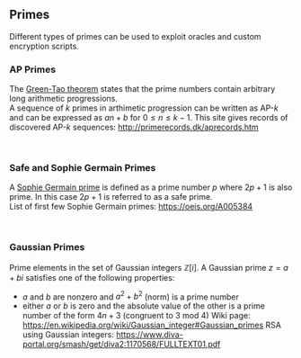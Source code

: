 Primes
-
Different types of primes can be used to exploit oracles and custom encryption scripts.

### AP Primes
The [Green-Tao theorem](https://en.wikipedia.org/wiki/Green%E2%80%93Tao_theorem) states that the prime numbers contain arbitrary long arithmetic progressions.  
A sequence of $k$ primes in arthimetic progression can be written as AP-$k$ and can be expressed as $an+b$ for $0 \le n \le k-1$.
This site gives records of discovered AP-$k$ sequences: http://primerecords.dk/aprecords.htm  

<br>

### Safe and Sophie Germain Primes
A [Sophie Germain prime](https://en.wikipedia.org/wiki/Safe_and_Sophie_Germain_primes) is defined as a prime number $p$ where $2p+1$ is also prime. In this case $2p+1$ is referred to as a safe prime.  
List of first few Sophie Germain primes: https://oeis.org/A005384  

<br>

### Gaussian Primes
Prime elements in the set of Gaussian integers $\mathbb Z[i]$. A Gaussian prime $z = a + bi$ satisfies one of the following properties:
- $a$ and $b$ are nonzero and $a^2+b^2$ (norm) is a prime number
- either $a$ or $b$ is zero and the absolute value of the other is a prime number of the form $4n + 3$ (congruent to 3 mod 4)
Wiki page: https://en.wikipedia.org/wiki/Gaussian_integer#Gaussian_primes
RSA using Gaussian integers: https://www.diva-portal.org/smash/get/diva2:1170568/FULLTEXT01.pdf